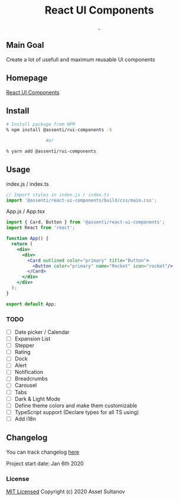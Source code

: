 <h1 align="center">React UI Components</h1> 

<p align="center">
  <a aria-label="NPM version" href="https://www.npmjs.com/package/@assenti/rui-components">
    <img alt="" src="https://badgen.net/npm/v/@assenti/rui-components">
  </a>
  <a aria-label="License" href="https://github.com/Assenti/react-ui-components/edit/master/LICENSE">
    <img alt="" src="https://badgen.net/npm/license/@assenti/rui-components">
  </a>
</p>

## Main Goal
Create a lot of usefull and maximum reusable UI components

## Homepage
[React UI Components](https://r-ui-components.netlify.com/)

## Install
```bash
# Install package from NPM
% npm install @assenti/rui-components -S

               #or

% yarn add @assenti/rui-components
```

## Usage
index.js / index.ts
```jsx
// Import styles in index.js / index.ts
import '@assenti/react-ui-components/build/css/main.css';
```
App.js / App.tsx
```jsx
import { Card, Button } from '@assenti/react-ui-components';
import React from 'react';

function App() {
  return (
    <div>
      <div>
        <Card outlined color="primary" title="Button">
          <Button color="primary" name="Rocket" icon="rocket"/>
        </Card>
      </div>
    </div>
  );
}

export default App;
```

### TODO
- [ ] Date picker / Calendar
- [ ] Expansion List
- [ ] Stepper
- [ ] Rating
- [ ] Dock
- [ ] Alert
- [ ] Notification
- [ ] Breadcrumbs
- [ ] Carousel
- [ ] Tabs
- [ ] Dark & Light Mode
- [ ] Define theme colors and make them customizable
- [ ] TypeScript support (Declare types for all TS using)
- [ ] Add i18n

## Changelog
You can track changelog [here](/CHANGELOG.md)

Project start date: Jan 6th 2020

### License

[MIT Licensed](/LICENSE)
Copyright (c) 2020 Asset Sultanov
